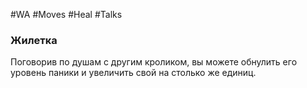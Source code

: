 #WA #Moves #Heal #Talks 

### Жилетка  
Поговорив по душам с другим кроликом, вы можете  обнулить его уровень паники и увеличить свой  на столько же единиц.